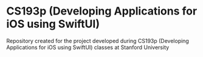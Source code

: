 # CS193p (Developing Applications for iOS using SwiftUI)
Repository created for the project developed during CS193p (Developing Applications for iOS using SwiftUI) classes at Stanford University
